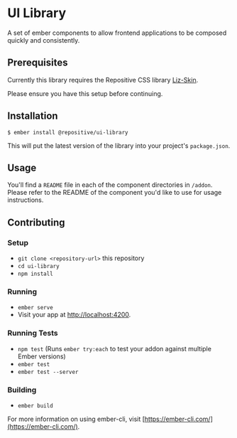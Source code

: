 # UI Library

A set of ember components to allow frontend applications to be composed quickly and consistently.

## Prerequisites

Currently this library requires the Repositive CSS library [Liz-Skin](https://github.com/repositive/liz-skin).

Please ensure you have this setup before continuing.

## Installation

```
$ ember install @repositive/ui-library
```

This will put the latest version of the library into your project's `package.json`.


## Usage

You'll find a `README` file in each of the component directories in `/addon`. Please refer to the README of the component you'd like to use for usage instructions.

## Contributing

### Setup

* `git clone <repository-url>` this repository
* `cd ui-library`
* `npm install`

### Running

* `ember serve`
* Visit your app at [http://localhost:4200](http://localhost:4200).

### Running Tests

* `npm test` (Runs `ember try:each` to test your addon against multiple Ember versions)
* `ember test`
* `ember test --server`

### Building

* `ember build`

For more information on using ember-cli, visit [https://ember-cli.com/](https://ember-cli.com/).
